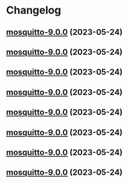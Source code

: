 # Changelog



## [mosquitto-9.0.0](https://github.com/truecharts/charts/compare/mosquitto-8.0.12...mosquitto-9.0.0) (2023-05-24)




## [mosquitto-9.0.0](https://github.com/truecharts/charts/compare/mosquitto-8.0.12...mosquitto-9.0.0) (2023-05-24)




## [mosquitto-9.0.0](https://github.com/truecharts/charts/compare/mosquitto-8.0.12...mosquitto-9.0.0) (2023-05-24)




## [mosquitto-9.0.0](https://github.com/truecharts/charts/compare/mosquitto-8.0.12...mosquitto-9.0.0) (2023-05-24)




## [mosquitto-9.0.0](https://github.com/truecharts/charts/compare/mosquitto-8.0.12...mosquitto-9.0.0) (2023-05-24)




## [mosquitto-9.0.0](https://github.com/truecharts/charts/compare/mosquitto-8.0.12...mosquitto-9.0.0) (2023-05-24)




## [mosquitto-9.0.0](https://github.com/truecharts/charts/compare/mosquitto-8.0.12...mosquitto-9.0.0) (2023-05-24)




## [mosquitto-9.0.0](https://github.com/truecharts/charts/compare/mosquitto-8.0.12...mosquitto-9.0.0) (2023-05-24)

